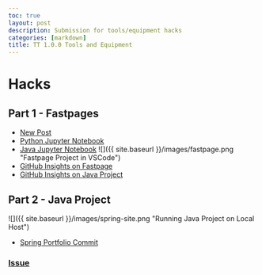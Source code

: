 ```yaml
---
toc: true
layout: post
description: Submission for tools/equipment hacks
categories: [markdown]
title: TT 1.0.0 Tools and Equipment
---
```


# Hacks

## Part 1 - Fastpages

- [New Post](https://rebecca-123.github.io/fastpage-CSA/markdown/2022/07/28/tools.html)
- [Python Jupyter Notebook]()
- [Java Jupyter Notebook]()
  ![]({{ site.baseurl }}/images/fastpage.png "Fastpage Project in VSCode")
- [GitHub Insights on Fastpage](https://github.com/Rebecca-123/fastpage-CSA/pulse)
- [GitHub Insights on Java Project](https://github.com/Rebecca-123/CSA_spring/pulse)

## Part 2 - Java Project

![]({{ site.baseurl }}/images/spring-site.png "Running Java Project on Local Host")

- [Spring Portfolio Commit](https://github.com/Rebecca-123/CSA_spring/commit/8b9ef5711cd2bcfa2c0a3954beb4ae8ed494579f)

### [Issue](https://github.com/Rebecca-123/fastpage-CSA/issues/2)

